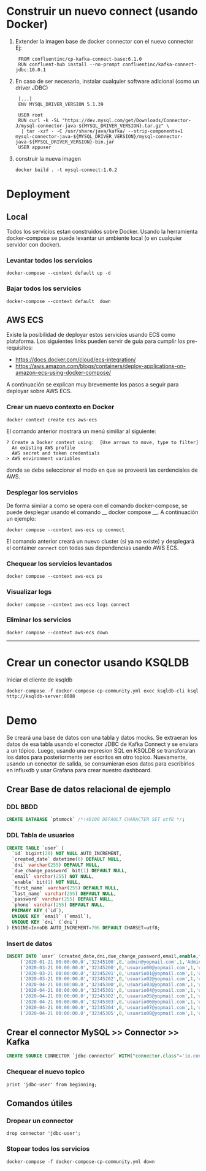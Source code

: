 # Construir un nuevo connect (usando Docker)

1. Extender la imagen base de docker connector con el nuevo connector
   Ej:
   ```docker
    FROM confluentinc/cp-kafka-connect-base:6.1.0
    RUN confluent-hub install --no-prompt confluentinc/kafka-connect-jdbc:10.0.1
   ```
2. En caso de ser necesario, instalar cualquier software adicional (como un driver JDBC)
   ```docker
    [...]
    ENV MYSQL_DRIVER_VERSION 5.1.39

    USER root
    RUN curl -k -SL "https://dev.mysql.com/get/Downloads/Connector-J/mysql-connector-java-${MYSQL_DRIVER_VERSION}.tar.gz" \
     | tar -xzf - -C /usr/share/java/kafka/ --strip-components=1 mysql-connector-java-${MYSQL_DRIVER_VERSION}/mysql-connector-java-${MYSQL_DRIVER_VERSION}-bin.jar
    USER appuser
    ```
3. construir la nueva imagen
    ```shell
    docker build . -t mysql-connect:1.0.2
    ```


# Deployment

## Local

Todos los servicios estan construidos sobre Docker. Usando la herramienta docker-compose se puede levantar un ambiente local (o en cualquier servidor con docker).

### Levantar todos los servicios

```shell
docker-compose --context default up -d
```

### Bajar todos los servicios

```shell
docker-compose --context default  down
```
## AWS ECS
Existe la posibilidad de deployar estos servicios usando ECS como plataforma. Los siguientes links pueden servir de guia para cumplir los pre-requisitos:
* https://docs.docker.com/cloud/ecs-integration/
* https://aws.amazon.com/blogs/containers/deploy-applications-on-amazon-ecs-using-docker-compose/

A continuación se explican muy brevemente los pasos a seguir para deployar sobre AWS ECS.

### Crear un nuevo contexto en Docker
```shell
docker context create ecs aws-ecs
```

El comando anterior mostrará un menú similiar al siguiente:

```shell
? Create a Docker context using:  [Use arrows to move, type to filter]
  An existing AWS profile
  AWS secret and token credentials
> AWS environment variables
```

donde se debe seleccionar el modo en que se proveerá las cerdenciales de AWS.


### Desplegar los servicios

De forma similar a como se opera con el comando docker-compose, se puede desplegar usando el comando __ docker compose __. A continuación un ejemplo:

```shell
docker compose --context aws-ecs up connect
```

El comando anterior creará un nuevo cluster (si ya no existe) y desplegará el container `connect` con todas sus dependencias usando AWS ECS.

### Chequear los servicios levantados

```shell
docker compose --context aws-ecs ps
```

### Visualizar logs

```shell
docker compose --context aws-ecs logs connect
```

### Eliminar los servicios

```shell
docker compose --context aws-ecs down
```

---
# Crear un conector usando KSQLDB
Iniciar el cliente de ksqldb
```shell
docker-compose -f docker-compose-cp-community.yml exec ksqldb-cli ksql http://ksqldb-server:8088
```

# Demo

Se creará una base de datos con una tabla y datos mocks. Se extraeran los datos de esa tabla usando el conector JDBC de Kafka Connect y se enviara a un tópico. Luego, usando una expresion SQL en KSQLDB se transforaran los datos para posteriormente ser escritos en otro topico. Nuevamente, usando un conector de salida, se consumieran esos datos para escribirlos en influxdb y usar Grafana para crear nuestro dashboard.

## Crear Base de datos relacional de ejemplo

### DDL BBDD
```sql
CREATE DATABASE `ptsmock` /*!40100 DEFAULT CHARACTER SET utf8 */;
```

### DDL Tabla de usuarios
```sql
CREATE TABLE `user` (
  `id` bigint(20) NOT NULL AUTO_INCREMENT,
  `created_date` datetime(6) DEFAULT NULL,
  `dni` varchar(255) DEFAULT NULL,
  `due_change_password` bit(1) DEFAULT NULL,
  `email` varchar(255) NOT NULL,
  `enable` bit(1) NOT NULL,
  `first_name` varchar(255) DEFAULT NULL,
  `last_name` varchar(255) DEFAULT NULL,
  `password` varchar(255) DEFAULT NULL,
  `phone` varchar(255) DEFAULT NULL,
  PRIMARY KEY (`id`),
  UNIQUE KEY `email` (`email`),
  UNIQUE KEY `dni` (`dni`)
) ENGINE=InnoDB AUTO_INCREMENT=706 DEFAULT CHARSET=utf8;
```

### Insert de datos
```sql
INSERT INTO `user` (created_date,dni,due_change_password,email,enable,first_name,last_name,password,phone) VALUES
	 ('2020-01-21 00:00:00.0','32345100',0,'admin@yopmail.com',1,'Admin','Admin','$2a$10$oAgHnrcXV4zf4pWacGh75O1c8FVv.Kw8p0qSWqML3/5.5g9hxCh8q',NULL),
	 ('2020-03-21 00:00:00.0','32345200',0,'usuario00@yopmail.com',1,'usuario 00','Prueba 00','$2a$10$oAgHnrcXV4zf4pWacGh75O1c8FVv.Kw8p0qSWqML3/5.5g9hxCh8q',NULL),
	 ('2020-03-21 00:00:00.0','32345201',0,'usuario01@yopmail.com',1,'usuario 01','Prueba 01','$2a$10$oAgHnrcXV4zf4pWacGh75O1c8FVv.Kw8p0qSWqML3/5.5g9hxCh8q',NULL),
	 ('2020-03-21 00:00:00.0','32345202',0,'usuario02@yopmail.com',1,'usuario 02','Prueba 02','$2a$10$oAgHnrcXV4zf4pWacGh75O1c8FVv.Kw8p0qSWqML3/5.5g9hxCh8q',NULL),
	 ('2020-04-21 00:00:00.0','32345300',0,'usuario03@yopmail.com',1,'usuario 00','Prueba 00','$2a$10$oAgHnrcXV4zf4pWacGh75O1c8FVv.Kw8p0qSWqML3/5.5g9hxCh8q',NULL),
	 ('2020-04-21 00:00:00.0','32345301',0,'usuario04@yopmail.com',1,'usuario 01','Prueba 01','$2a$10$oAgHnrcXV4zf4pWacGh75O1c8FVv.Kw8p0qSWqML3/5.5g9hxCh8q',NULL),
	 ('2020-04-21 00:00:00.0','32345302',0,'usuario05@yopmail.com',1,'usuario 02','Prueba 02','$2a$10$oAgHnrcXV4zf4pWacGh75O1c8FVv.Kw8p0qSWqML3/5.5g9hxCh8q',NULL),
	 ('2020-04-21 00:00:00.0','32345303',0,'usuario06@yopmail.com',1,'usuario 03','Prueba 03','$2a$10$oAgHnrcXV4zf4pWacGh75O1c8FVv.Kw8p0qSWqML3/5.5g9hxCh8q',NULL),
	 ('2020-04-21 00:00:00.0','32345304',0,'usuario07@yopmail.com',1,'usuario 04','Prueba 04','$2a$10$oAgHnrcXV4zf4pWacGh75O1c8FVv.Kw8p0qSWqML3/5.5g9hxCh8q',NULL),
	 ('2020-04-21 00:00:00.0','32345305',0,'usuario08@yopmail.com',1,'usuario 05','Prueba 05','$2a$10$oAgHnrcXV4zf4pWacGh75O1c8FVv.Kw8p0qSWqML3/5.5g9hxCh8q',NULL);
```

## Crear el connector MySQL >> Connector >> Kafka 
```sql
CREATE SOURCE CONNECTOR `jdbc-connector` WITH("connector.class"='io.confluent.connect.jdbc.JdbcSourceConnector', "connection.url"='jdbc:mysql://192.168.1.121:3306/iplycdb', "mode"='incrementing', "topic.prefix"='jdbc-', "table.whitelist"='user', "key"='email', "connection.user"='iplyc-user-db', "connection.password"='' );
```

### Chequear el nuevo topico
```shell
print 'jdbc-user' from beginning;
```


## Comandos útiles

### Dropear un connector
```shell
drop connector 'jdbc-user';
```

### Stopear todos los servicios
```shell
docker-compose -f docker-compose-cp-community.yml down
```

